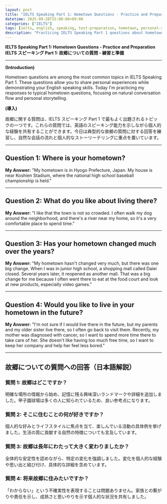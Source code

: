 ```yaml
---
layout: post
title: "IELTS Speaking Part 1: Hometown Questions - Practice and Preparation"
datetime: 2025-09-28T15:00:00+09:00
categories: ["IELTS"]
tags: [ielts, english, speaking, test-preparation, hometown, personal-stories]
description: "Practicing IELTS Speaking Part 1 questions about hometown with model answers covering location, lifestyle, changes over time, and future plans."
---
```


**IELTS Speaking Part 1: Hometown Questions - Practice and Preparation**
**IELTS スピーキング Part 1: 故郷についての質問 - 練習と準備**

---

**(Introduction)**

Hometown questions are among the most common topics in IELTS Speaking Part 1. These questions allow you to share personal experiences while demonstrating your English speaking skills. Today I'm practicing my responses to typical hometown questions, focusing on natural conversation flow and personal storytelling.

**(導入)**

故郷に関する質問は、IELTS スピーキング Part 1 で最もよく出題されるトピックの一つです。これらの質問では、英語のスピーキング能力を示しながら個人的な経験を共有することができます。今日は典型的な故郷の質問に対する回答を練習し、自然な会話の流れと個人的なストーリーテリングに重点を置いています。

---

## Question 1: Where is your hometown?

**My Answer:**
"My hometown is in Hyogo Prefecture, Japan. My house is near Koshien Stadium, where the national high school baseball championship is held."

---

## Question 2: What do you like about living there?

**My Answer:**
"I like that the town is not so crowded. I often walk my dog around the neighborhood, and there's a river near my home, so it's a very comfortable place to spend time."

---

## Question 3: Has your hometown changed much over the years?

**My Answer:**
"My hometown hasn't changed very much, but there was one big change. When I was in junior high school, a shopping mall called Daiei closed. Several years later, it reopened as another mall. That was a big change for me because I often went there to eat at the food court and look at new products, especially video games."

---

## Question 4: Would you like to live in your hometown in the future?

**My Answer:**
"I'm not sure if I would live there in the future, but my parents and my older sister live there, so I often go back to visit them. Recently, my mother was diagnosed with cancer, so I want to spend more time there to take care of her. She doesn't like having too much free time, so I want to keep her company and help her feel less bored."

---

## 故郷についての質問への回答（日本語解説）

### 質問 1: 故郷はどこですか？

明確な場所の情報から始め、記憶に残る興味深いランドマークや詳細を追加しました。甲子園球場は多くの人に知られているため、良い参考点になります。

### 質問 2: そこに住むことの何が好きですか？

個人的な好みとライフスタイルに焦点を当て、楽しんでいる活動の具体例を挙げました。生活の質に貢献する自然の特徴についても言及しています。

### 質問 3: 故郷は長年にわたって大きく変わりましたか？

全体的な安定性を認めながら、特定の変化を強調しました。変化を個人的な経験や思い出と結び付け、具体的な詳細を含めています。

### 質問 4: 将来故郷に住みたいですか？

「わからない」という不確実性を表現することは問題ありません。家族との繋がりや責任を示し、成熟さと思いやりを示す個人的な状況を共有しました。
